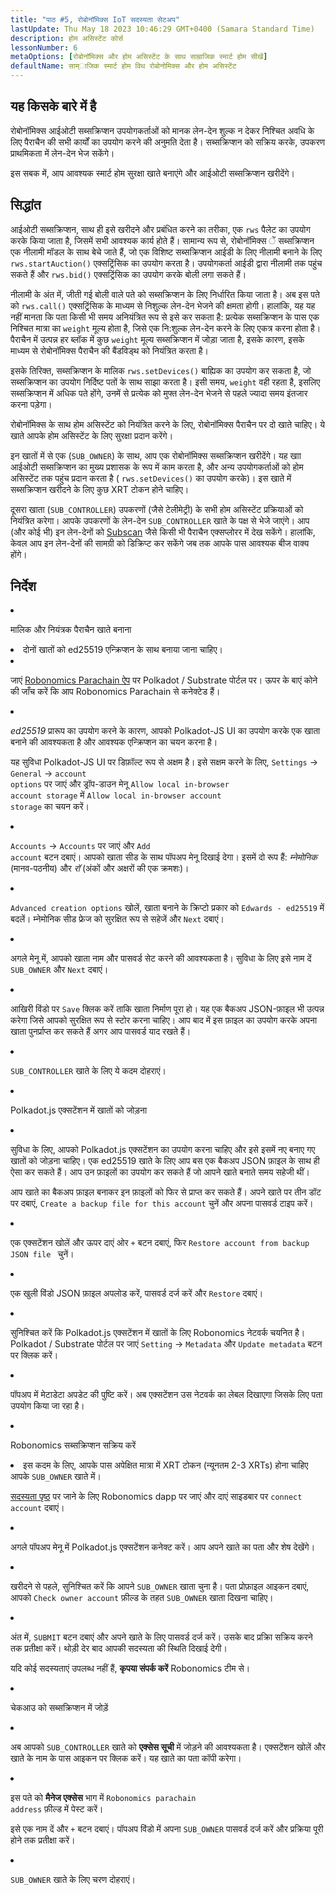 ```yaml
---
title: "पाठ #5, रोबोनॉमिक्स IoT सदस्यता सेटअप"
lastUpdate: Thu May 18 2023 10:46:29 GMT+0400 (Samara Standard Time)
description: होम असिस्टेंट कोर्स
lessonNumber: 6
metaOptions: [रोबोनॉमिक्स और होम असिस्टेंट के साथ साम्राजिक स्मार्ट होम सीखें]
defaultName: साम्ाजिक स्मार्ट होम विथ रोबोनोमिक्स और होम असिस्टेंट
---
```



## यह किसके बारे में है

रोबोनॉमिक्स आईओटी सब्सक्रिप्शन उपयोगकर्ताओं को मानक लेन-देन शुल्क न देकर निश्चित अवधि के लिए पैराचैन की सभी कार्यों का उपयोग करने की अनुमति देता है। सब्सक्रिप्शन को सक्रिय करके, उपकरण प्राथमिकता में लेन-देन भेज सकेंगे।

इस सबक में, आप आवश्यक स्मार्ट होम सुरक्षा खाते बनाएंगे और आईओटी सब्सक्रिप्शन खरीदेंगे।

## सिद्धांत

आईओटी सब्सक्रिप्शन, साथ ही इसे खरीदने और प्रबंधित करने का तरीका, एक <code>rws</code> पैलेट का उपयोग करके किया जाता है, जिसमें सभी आवश्यक कार्य होते हैं। सामान्य रूप से, रोबोनॉमिक्स ें सब्सक्रिप्शन एक नीलामी मॉडल के साथ बेचे जाते हैं, जो एक विशिष्ट सब्सक्रिप्शन आईडी के लिए नीलामी बनाने के लिए <code>rws.startAuction()</code> एक्सट्रिंसिक का उपयोग करता है। उपयोगकर्ता आईडी द्वारा नीलामी तक पहुंच सकते हैं और <code>rws.bid()</code> एक्सट्रिंसिक का उपयोग करके बोली लगा सकते हैं।

नीलामी के अंत में, जीती गई बोली वाले पते को सब्सक्रिप्शन के लिए निर्धारित किया जाता है। अब इस पते को <code>rws.call()</code> एक्सट्रिंसिक के माध्यम से निशुल्क लेन-देन भेजने की क्षमता होगी। हालांकि, यह यह नहीं मानता कि पता किसी भी समय अनियंत्रित रूप से इसे कर सकता है: प्रत्येक सब्सक्रिप्शन के पास एक निश्चित मात्रा का <code>weight</code> मूल्य होता है, जिसे एक नि:शुल्क लेन-देन करने के लिए एकत्र करना होता है। पैराचैन में उत्पन्न हर ब्लॉक में कुछ <code>weight</code> मूल्य सब्सक्रिप्शन में जोड़ा जाता है, इसके कारण, इसके माध्यम से रोबोनॉमिक्स पैराचैन की बैंडविड्थ को नियंत्रित करता है।

इसके तिरिक्त, सब्सक्रिप्शन के मालिक <code>rws.setDevices()</code> बाह्यिक का उपयोग कर सकता है, जो सब्सक्रिप्शन का उपयोग निर्दिष्ट पतों के साथ साझा करता है। इसी समय, <code>weight</code> वही रहता है, इसलिए सब्सक्रिप्शन में अधिक पते होंगे, उनमें से प्रत्येक को मुफ्त लेन-देन भेजने से पहले ज्यादा समय इंतजार करना पड़ेगा।

रोबोनॉमिक्स के साथ होम असिस्टेंट को नियंत्रित करने के लिए, रोबोनॉमिक्स पैराचैन पर दो खाते चाहिए। ये खाते आपके होम असिस्टेंट के लिए सुरक्षा प्रदान करेंगे।

इन खातों में से एक (<code>SUB_OWNER</code>) के साथ, आप एक रोबोनॉमिक्स सब्सक्रिप्शन खरीदेंगे। यह खाा आईओटी सब्सक्रिप्शन का मुख्य प्रशासक के रूप में काम करता है, और अन्य उपयोगकर्ताओं को होम असिस्टेंट तक पहुंच प्रदान करता है ( <code>rws.setDevices()</code> का उपयोग करके)। इस खाते में सब्सक्रिप्शन खरीदने के लिए कुछ XRT टोकन होने चाहिए।

दूसरा खाता (<code>SUB_CONTROLLER</code>) उपकरणों (जैसे टेलीमेट्री) के सभी होम असिस्टेंट प्रक्रियाओं को नियंत्रित करेगा। आपके उपकरणों के लेन-देन <code>SUB_CONTROLLER</code> खाते के पक्ष से भेजे जाएंगे। आप (और कोई भी) इन लेन-देनों को [Subscan](https://robonomics.subscan.io/) जैसे किसी भी पैराचैन एक्सप्लोरर में देख सकेंगे। हालांकि, केवल आप इन लेन-देनों की सामग्री को डिक्रिप्ट कर सकेंगे जब तक आपके पास आवश्यक बीज वाक्य होंगे।

## निर्देश

<List type="numbers">

<li>

मालिक और नियंत्रक पैराचैन खाते बनाना

<List>

<li>

<robo-academy-note type="warning" title="चेतावनी">
दोनों खातों को ed25519 एन्क्रिप्शन के साथ बनाया जाना चाहिए।
</robo-academy-note>

</li>

<li>

जाएं [Robonomics Parachain ऐप](https://polkadot.js.org/apps/?rpc=wss%3A%2F%2Fkusama.rpc.robonomics.network%2F#/) पर Polkadot / Substrate पोर्टल पर। ऊपर के बाएं कोने की जाँच करें कि आप Robonomics Parachain से कनेक्टेड हैं।

</li>

<li>

*ed25519* प्रारूप का उपयोग करने के कारण, आपको Polkadot-JS UI का उपयोग करके एक खाता बनाने की आवश्यकता है और आवश्यक एन्क्रिप्शन का चयन करना है। 

यह सुविधा Polkadot-JS UI पर डिफ़ॉल्ट रूप से अक्षम है। इसे सक्षम करने के लिए, <code>Settings</code> -> <code>General</code> -> <code>account options</code> पर जाएं और ड्रॉप-डाउन मेनू <code>Allow local in-browser account storage</code> में <code>Allow local in-browser account storage</code> का चयन करें।
 
</li>

<li>

<code>Accounts</code> -> <code>Accounts</code> पर जाएं और <code>Add account</code> बटन दबाएं। आपको खाता सीड के साथ पॉपअप मेनू दिखाई देगा। इसमें दो रूप हैं: *म्नेमोनिक* (मानव-पठनीय) और *रॉ* (अंकों और अक्षरों की एक क्रमशः)।

<LessonVideo  :videos="[{src: 'https://crustipfs.info/ipfs/QmQiJYPYajUJXENX2PzSJMSKGSshyWyPNqugSYxP5eCNvm', type:'mp4'}]" />

</li>

<li>

<code>Advanced creation options</code> खोलें, खाता बनाने के क्रिप्टो प्रकार को <code>Edwards - ed25519</code> में बदलें। म्नेमोनिक सीड फ्रेज को सुरक्षित रूप से सहेजें और <code>Next</code> दबाएं।

</li>

<li>

अगले मेनू में, आपको खाता नाम और पासवर्ड सेट करने की आवश्यकता है। सुविधा के लिए इसे नाम दें <code>SUB_OWNER</code> और <code>Next</code> दबाएं।

</li>

<li>

आखिरी विंडो पर <code>Save</code> क्लिक करें ताकि खाता निर्माण पूरा हो। यह एक बैकअप JSON-फ़ाइल भी उत्पन्न करेगा जिसे आपको सुरक्षित रूप से स्टोर करना चाहिए। आप बाद में इस फ़ाइल का उपयोग करके अपना खाता पुनर्प्राप्त कर सकते हैं अगर आप पासवर्ड याद रखते हैं।

</li>

<li>

<code>SUB_CONTROLLER</code> खाते के लिए ये कदम दोहराएं।

</li>
</List>
</li>

<li>

Polkadot.js एक्सटेंशन में खातों को जोड़ना

<List type="numbers">

<li>

सुविधा के लिए, आपको Polkadot.js एक्सटेंशन का उपयोग करना चाहिए और इसे इसमें नए बनाए गए खातों को जोड़ना चाहिए। एक ed25519 खाते के लिए आप बस एक बैकअप JSON फ़ाइल के साथ ही ऐसा कर सकते हैं। आप उन फ़ाइलों का उपयोग कर सकते हैं जो आपने खाते बनाते समय सहेजी थीं।

आप खाते का बैकअप फ़ाइल बनाकर इन फ़ाइलों को फिर से प्राप्त कर सकते हैं। अपने खाते पर तीन डॉट पर दबाएं, <code>Create a backup file for this account</code> चुनें और अपना पासवर्ड टाइप करें।

<LessonVideo  :videos="[{src: 'https://crustipfs.info/ipfs/QmRd7gztUjWkLF4W2XuJwy5aXBwzNV2aPCU6CQQLvUpSNj', type:'mp4'}]" />

</li>

<li>

एक एक्सटेंशन खोलें और ऊपर दाएं ओर <code>+</code> बटन दबाएं, फिर <code>Restore account from backup JSON file </code> चुनें।

</li>

<li>

एक खुली विंडो JSON फ़ाइल अपलोड करें, पासवर्ड दर्ज करें और <code>Restore</code> दबाएं।

</li>

<li>

सुनिश्चित करें कि Polkadot.js एक्सटेंशन में खातों के लिए Robonomics नेटवर्क चयनित है। Polkadot / Substrate पोर्टल पर जाएं <code>Setting</code> -> <code>Metadata</code> और <code>Update metadata</code> बटन पर क्लिक करें। 

<LessonVideo  :videos="[{src: 'https://crustipfs.info/ipfs/QmT5sTNP9t8gpbD4RJJw6ETwG4wiziiChAh2uHHBk9Zsyd', type:'mp4'}]" />

</li>

<li>

पॉपअप में मेटाडेटा अपडेट की पुष्टि करें। अब एक्सटेंशन उस नेटवर्क का लेबल दिखाएगा जिसके लिए पता उपयोग किया जा रहा है।

</li>

</List>
</li>

<li>

Robonomics सब्सक्रिप्शन सक्रिय करें

<List >

<li>

<robo-academy-note type="okay">
इस कदम के लिए, आपके पास अपेक्षित मात्रा में XRT टोकन (न्यूनतम 2-3 XRTs) होना चाहिए आपके <code>SUB_OWNER</code> खाते में।
</robo-academy-note>

[सदस्यता पृष्ठ](https://dapp.robonomics.network/#/subscription) पर जाने के लिए Robonomics dapp पर जाएं और दाएं साइडबार पर <code>connect account</code> दबाएं।

<LessonVideo  :videos="[{src: 'https://crustipfs.info/ipfs/QmXrFCajmJgkRDSbshGD3QehjnoyS6jafEPSjHdYkoBHum', type:'mp4'}]" />

</li>

<li>

अगले पॉपअप मेनू में Polkadot.js एक्सटेंशन कनेक्ट करें। आप अपने खाते का पता और शेष देखेंगे।

</li>

<li>

खरीदने से पहले, सुनिश्चित करें कि आपने <code>SUB_OWNER</code> खाता चुना है। पता प्रोफ़ाइल आइकन दबाएं, आपको <code>Check owner account</code> फ़ील्ड के तहत <code>SUB_OWNER</code> खाता दिखना चाहिए।

</li>

<li>

अंत में, <code>SUBMIT</code> बटन दबाएं और अपने खाते के लिए पासवर्ड दर्ज करें। उसके बाद प्रक्रिा सक्रिय करने तक प्रतीक्षा करें। थोड़ी देर बाद आपकी सदस्यता की स्थिति दिखाई देगी।

यदि कोई सदस्यताएं उपलब्ध नहीं हैं, **कृपया संपर्क करें** Robonomics टीम से।

</li>
</List>
</li>

<li>

चेकआउ को सब्सक्रिप्शन में जोड़ें

<List type="numbers">

<li>

अब आपको <code>SUB_CONTROLLER</code> खाते को **एक्सेस सूची** में जोड़ने की आवश्यकता है। एक्सटेंशन खोलें और खाते के नाम के पास आइकन पर क्लिक करें। यह खाते का पता कॉपी करेगा।

<LessonVideo  :videos="[{src: 'https://crustipfs.info/ipfs/QmV1gkwtcXsWv54ov9tuXfcHg7nqs1foM8cRwts4sqnqtX', type:'mp4'}]" />

</li>

<li>

इस पते को **मैनेज एक्सेस** भाग में <code>Robonomics parachain address</code> फ़ील्ड में पेस्ट करें।

इसे एक नाम दें और <code>+</code> बटन दबाएं। पॉपअप विंडो में अपना <code>SUB_OWNER</code> पासवर्ड दर्ज करें और प्रक्रिया पूरी होने तक प्रतीक्षा करें।

</li>

<li>

<code>SUB_OWNER</code> खाते के लिए चरण दोहराएं।
</li>
</List>
</li>
</List>